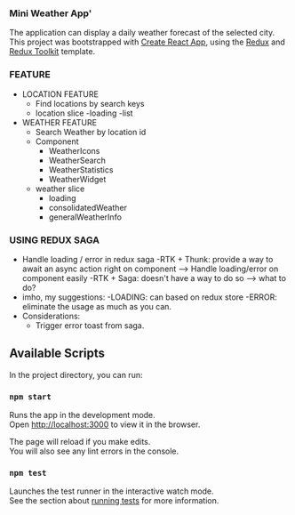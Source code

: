 ### Mini Weather App'
The application  can display a daily weather forecast of the selected city.
This project was bootstrapped with [Create React App](https://github.com/facebook/create-react-app), 
using the [Redux](https://redux.js.org/) and [Redux Toolkit](https://redux-toolkit.js.org/) template.
### FEATURE  
- LOCATION FEATURE
  - Find locations by search keys
  - location slice
      -loading
      -list
- WEATHER FEATURE
  - Search Weather by location id
  - Component
    - WeatherIcons
    - WeatherSearch
    - WeatherStatistics
    - WeatherWidget
  - weather slice
    - loading
    - consolidatedWeather
    - generalWeatherInfo  
### USING REDUX SAGA    
- Handle loading / error in redux saga
  -RTK + Thunk: provide a way to await an async action right on component --> Handle loading/error on component easily
  -RTK + Saga: doesn't have a way to do so --> what to do?
- imho, my suggestions:
    -LOADING: can based on redux store
    -ERROR: eliminate the usage as much as you can.
- Considerations:
    - Trigger error toast from saga.
## Available Scripts

In the project directory, you can run:

### `npm start`

Runs the app in the development mode.<br />
Open [http://localhost:3000](http://localhost:3000) to view it in the browser.

The page will reload if you make edits.<br />
You will also see any lint errors in the console.

### `npm test`

Launches the test runner in the interactive watch mode.<br />
See the section about [running tests](https://facebook.github.io/create-react-app/docs/running-tests) for more information.   